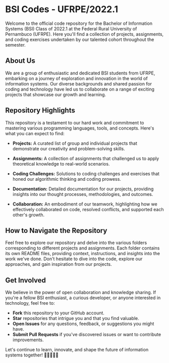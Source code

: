 # BSI Codes - UFRPE/2022.1

Welcome to the official code repository for the Bachelor of Information Systems (BSI) Class of 2022.1 at the Federal Rural University of Pernambuco (UFRPE). Here you'll find a collection of projects, assignments, and coding exercises undertaken by our talented cohort throughout the semester.

## About Us

We are a group of enthusiastic and dedicated BSI students from UFRPE, embarking on a journey of exploration and innovation in the world of information systems. Our diverse backgrounds and shared passion for coding and technology have led us to collaborate on a range of exciting projects that showcase our growth and learning.

## Repository Highlights

This repository is a testament to our hard work and commitment to mastering various programming languages, tools, and concepts. Here's what you can expect to find:

- **Projects:** A curated list of group and individual projects that demonstrate our creativity and problem-solving skills.

- **Assignments:** A collection of assignments that challenged us to apply theoretical knowledge to real-world scenarios.

- **Coding Challenges:** Solutions to coding challenges and exercises that honed our algorithmic thinking and coding prowess.

- **Documentation:** Detailed documentation for our projects, providing insights into our thought processes, methodologies, and outcomes.

- **Collaboration:** An embodiment of our teamwork, highlighting how we effectively collaborated on code, resolved conflicts, and supported each other's growth.

## How to Navigate the Repository

Feel free to explore our repository and delve into the various folders corresponding to different projects and assignments. Each folder contains its own README files, providing context, instructions, and insights into the work we've done. Don't hesitate to dive into the code, explore our approaches, and gain inspiration from our projects.

## Get Involved

We believe in the power of open collaboration and knowledge sharing. If you're a fellow BSI enthusiast, a curious developer, or anyone interested in technology, feel free to:

- **Fork** this repository to your GitHub account.
- **Star** repositories that intrigue you and that you find valuable.
- **Open Issues** for any questions, feedback, or suggestions you might have.
- **Submit Pull Requests** if you've discovered issues or want to contribute improvements.


Let's continue to learn, innovate, and shape the future of information systems together! 🚀👩‍💻👨‍💻
